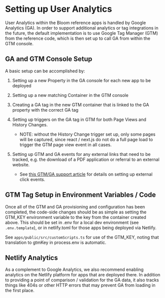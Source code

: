 # Setting up User Analytics

User Analytics within the Bloom reference apps is handled by Google Analytics (GA). In order to support additional analytics or tag integrations in the future, the default implementation is to use Google Tag Manager (GTM) from the reference code, which is then set up to call GA from within the GTM console.

## GA and GTM Console Setup

A basic setup can be accomplished by:

1. Setting up a new Property in the GA console for each new app to be deployed

2. Setting up a new matching Container in the GTM console

3. Creating a GA tag in the new GTM container that is linked to the GA property with the correct GA tag

4. Setting up triggers on the GA tag in GTM for both Page Views and History Changes.

   - NOTE: without the History Change trigger set up, only some pages will be captured, since react / next.js do not do a full page load to trigger the GTM page view event in all cases.

5. Setting up GTM and GA events for any external links that need to be tracked, e.g. the download of a PDF application or referral to an external website.
   - See [this GTM/GA support article](https://support.google.com/tagmanager/answer/6106716) for details on setting up external click events.

## GTM Tag Setup in Environment Variables / Code

Once all of the GTM and GA provisioning and configuration has been completed, the code-side changes should be as simple as setting the GTM_KEY environment variable to the key from the container created above. This should be set in .env for a local dev environment (see `.env.template`), or in netlify.toml for those apps being deployed via Netlify.

See `apps/public/src/customScripts.ts` for use of the GTM_KEY, noting that translation to gtmKey in process.env is automatic.

## Netlify Analytics

As a complement to Google Analytics, we also recommend enabling analytics on the Netlify platform for apps that are deployed there. In addition to providing a point of comparison / validation for the GA data, it also tracks things like 404s or other HTTP errors that may prevent GA from loading in the first place.
